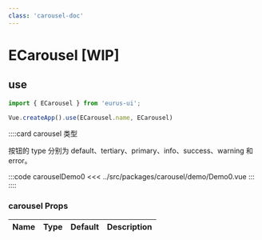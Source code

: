 ```yaml
---
class: 'carousel-doc'
---
```

# ECarousel [WIP]

## use

```javascript
import { ECarousel } from 'eurus-ui';

Vue.createApp().use(ECarousel.name, ECarousel)
```
::::card  carousel 类型

按钮的 type 分别为 default、tertiary、primary、info、success、warning 和 error。

:::code carouselDemo0
<<< ../src/packages/carousel/demo/Demo0.vue
:::
::::
### carousel Props

| Name | Type | Default | Description |
| --- | --- | --- | --- |


